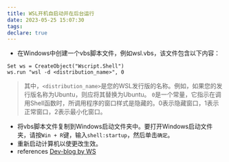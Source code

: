 ```yaml
---
title: WSL开机自启动并在后台运行
date: 2023-05-25 15:07:30
tags:
declare: true
---
```

- 在Windows中创建一个vbs脚本文件，例如wsl.vbs，该文件包含以下内容：
```shell
Set ws = CreateObject("Wscript.Shell")
ws.run "wsl -d <distribution_name>", 0
```
> 其中，`<distribution_name>`是您的WSL发行版的名称。例如，如果您的发行版名称为Ubuntu，则应将其替换为Ubuntu。
> `0`是一个常量，它指示在调用Shell函数时，所调用程序的窗口样式是隐藏的。0表示隐藏窗口，1表示正常窗口，2表示最小化窗口。
- 将vbs脚本文件复制到Windows启动文件夹中。要打开Windows启动文件夹，请按`Win + R`键，输入`shell:startup`，然后单击`确定`。
- 重新启动计算机以使更改生效。
- references [Dev-blog by WS](https://www.cnblogs.com/wswind/p/17201979.html)